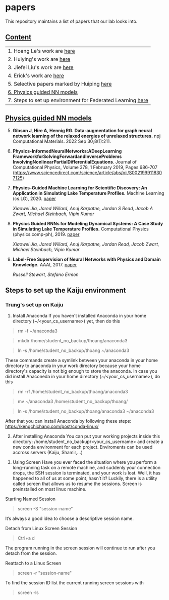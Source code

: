 # papers
This repository maintains a list of papers that our lab looks into. 

## [Content](#content)

<table>
<tr><td colspan="2">1. Hoang Le's work are <a href="https://github.com/lehgtrung/paper-reading-list">here</a> </td></tr>
<tr><td colspan="2">2. Huiying's work are <a href="https://github.com/huipingcao/papers/tree/main/Huiying">here</a> </td></tr>
<tr><td colspan="2">3. Jiefei Liu's work are <a href="https://github.com/huipingcao/papers/tree/main/Jiefei">here</a></td></tr>
<tr><td colspan="2">4. Erick's work are <a href="https://github.com/ecdraayer/Paper_List">here</a></td></tr>
<tr><td colspan="2">5. Selective papers marked by Huiping <a href="cao_list.md">here</a></td></tr>
<tr><td colspan="2"><a href="#Physics-guided-NN-models">6. Physics guided NN models</a></td></tr>
<tr><td colspan="2">7. Steps to set up environment for Federated Learning <a href="https://github.com/JiefeiLiu/Federated_learning_env_set_up">here</a></td></tr>
</table>


## [Physics guided NN models](#content)
5. **Gibson J, Hire A, Hennig RG. Data-augmentation for graph neural network learning of the relaxed energies of unrelaxed structures.** npj Computational Materials. 2022 Sep 30;8(1):211.
4. **Physics-InformedNeuralNetworks:ADeepLearning FrameworkforSolvingForwardandInverseProblems InvolvingNonlinearPartialDifferentialEquations**. Journal of Computational Physics, Volume 378, 1 February 2019, Pages 686-707 (https://www.sciencedirect.com/science/article/abs/pii/S0021999118307125)

3. **Physics-Guided Machine Learning for Scientific Discovery: An Application in Simulating Lake Temperature Profiles.** Machine Learning (cs.LG), 2020. [paper](https://arxiv.org/abs/2001.11086)

   *Xiaowei Jia, Jared Willard, Anuj Karpatne, Jordan S Read, Jacob A Zwart, Michael Steinbach, Vipin Kumar*

2. **Physics Guided RNNs for Modeling Dynamical Systems: A Case Study in Simulating Lake Temperature Profiles.** Computational Physics (physics.comp-ph), 2019. [paper](https://arxiv.org/abs/1810.13075)

   *Xiaowei Jia, Jared Willard, Anuj Karpatne, Jordan Read, Jacob Zwart, Michael Steinbach, Vipin Kumar*
   
1. **Label-Free Supervision of Neural Networks with Physics and Domain Knowledge.** AAAI, 2017. [paper](https://www.aaai.org/Conferences/AAAI/2017/PreliminaryPapers/12-Stewart-14967.pdf)

   *Russell Stewart, Stefano Ermon*
   
## Steps to set up the Kaiju environment

### Trung's set up on Kaiju
1. Install Anaconda
If you haven't installed Anaconda in your home directory (~/<your_cs_username>) yet, then do this

> rm -f ~/anaconda3

> mkdir /home/student_no_backup/thoang/anaconda3

> ln -s /home/student_no_backup/thoang ~/anaconda3

These commands create a symlink between your anaconda in your home directory to anaconda in your work directory because your home directory's capacity is not big enough to store the anaconda.
In case you did install Anaconeda in your home directory (~/<your_cs_username>), do this

> rm -rf /home/student_no_backup/thoang/anaconda3

> mv ~/anaconda3 /home/student_no_backup/thoang/

> ln -s /home/student_no_backup/thoang/anaconda3 ~/anaconda3


After that you can install Anaconda by following these steps: https://kengchichang.com/post/conda-linux/

2. After installing Anaconda 
You can put your working projects inside this directory: /home/student_no_backup/<your_cs_username> and create a new conda environment for each project. Enviroments can be used accross servers (Kaiju, Shamir,...)

3. Using Screen
Have you ever faced the situation where you perform a long-running task on a remote machine, and suddenly your connection drops, the SSH session is terminated, and your work is lost. Well, it has happened to all of us at some point, hasn’t it? Luckily, there is a utility called screen that allows us to resume the sessions. Screen is preinstalled on most linux machine.

Starting Named Session

> screen -S "session-name"

It’s always a good idea to choose a descriptive session name.
  
Detach from Linux Screen Session
  
> Ctrl+a d
  
The program running in the screen session will continue to run after you detach from the session.

Reattach to a Linux Screen
  
> screen -r "session-name"
  
To find the session ID list the current running screen sessions with
  
> screen -ls
